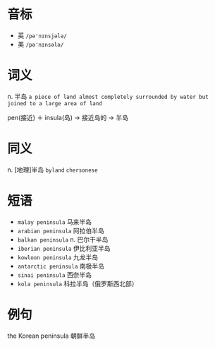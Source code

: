 # 音标

- 英 `/pə'nɪnsjələ/`
- 美 `/pə'nɪnsələ/`

# 词义

n. 半岛
`a piece of land almost completely surrounded by water but joined to a large area of land`



pen(接近) ＋ insula(岛) → 接近岛的 → 半岛

# 同义

n. [地理]半岛
`byland` `chersonese`

# 短语

- `malay peninsula` 马来半岛
- `arabian peninsula` 阿拉伯半岛
- `balkan peninsula` n. 巴尔干半岛
- `iberian peninsula` 伊比利亚半岛
- `kowloon peninsula` 九龙半岛
- `antarctic peninsula` 南极半岛
- `sinai peninsula` 西奈半岛
- `kola peninsula` 科拉半岛（俄罗斯西北部）

# 例句

the Korean peninsula
朝鲜半岛


